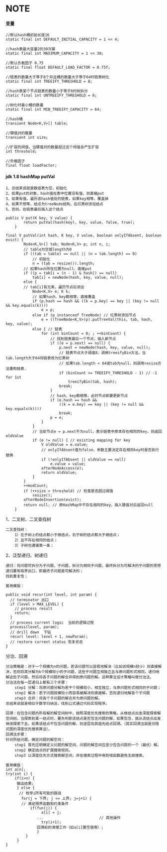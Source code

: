 # NOTE



#### 变量
```
//默认hash桶初始长度16
static final int DEFAULT_INITIAL_CAPACITY = 1 << 4; 

//hash表最大容量2的30次幂
static final int MAXIMUM_CAPACITY = 1 << 30;

//默认负载因子 0.75
static final float DEFAULT_LOAD_FACTOR = 0.75f;

//链表的数量大于等于8个并且桶的数量大于等于64时链表树化 
static final int TREEIFY_THRESHOLD = 8;

//hash表某个节点链表的数量小于等于6时树拆分
static final int UNTREEIFY_THRESHOLD = 6;

//树化时最小桶的数量
static final int MIN_TREEIFY_CAPACITY = 64;
```

```
//hash桶
transient Node<K,V>[] table;                         

//键值对的数量
transient int size;

//扩容的阀值，当键值对的数量超过这个阀值会产生扩容
int threshold;

//负载因子
final float loadFactor;
```
#### jdk 1.8 hashMap putVal
    1、总结来说就是数组表为空，初始化
    2、如果put的对象，hash值在表中位置没有值，则直接put
    3、如果有值，遍历该hash值处的链表，如果key相等，覆盖掉
    4、如果不想等，结点为treeNode结构，在红黑树添加结点
    5、否则，在链表最后插入这个结点
```
public V put(K key, V value) {
        return putVal(hash(key), key, value, false, true);
    }

final V putVal(int hash, K key, V value, boolean onlyIfAbsent, boolean evict) {
        Node<K,V>[] tab; Node<K,V> p; int n, i;
        // table为空或length为0
        if ((tab = table) == null || (n = tab.length) == 0) 
            // 初始化
            n = (tab = resize()).length;
        // 如果hash所在位置为null，直接put
        if ((p = tab[i = (n - 1) & hash]) == null) 
            tab[i] = newNode(hash, key, value, null);
        else { 
        // tab[i]有元素，遍历节点后添加
            Node<K,V> e; K k;
            // 如果hash、key都相等，直接覆盖
            if (p.hash == hash && ((k = p.key) == key || (key != null && key.equals(k))))
                e = p;
            else if (p instanceof TreeNode) // 红黑树添加节点
                e = ((TreeNode<K,V>)p).putTreeVal(this, tab, hash, key, value);
            else { // 链表
                for (int binCount = 0; ; ++binCount) {
                    // 找到链表最后一个节点，插入新节点
                    if ((e = p.next) == null) { 
                        p.next = newNode(hash, key, value, null);
                        // 链表节点大于阈值8，调用treeifyBin方法，当tab.length大于64将链表改为红黑树
                        // 如果tab.length < 64或tab为null，则调用resize方法重构链表.
                        if (binCount >= TREEIFY_THRESHOLD - 1) // -1 for 1st
                            treeifyBin(tab, hash);
                        break;
                    }
                    // hash、key都相等，此时节点即要更新节点
                    if (e.hash == hash &&
                        ((k = e.key) == key || (key != null && key.equals(k))))
                        break;
                    p = e;
                }
            }
            // 当前节点e = p.next不为null，表示链表中原本存在相同的key，则返回oldValue
            if (e != null) { // existing mapping for key
                V oldValue = e.value;
                // onlyIfAbsent值为false，参数主要决定存在相同key时是否执行替换
                if (!onlyIfAbsent || oldValue == null)
                    e.value = value;
                afterNodeAccess(e);
                return oldValue;
            }
        }
        ++modCount;
        if (++size > threshold) // 检查是否超过阈值
            resize();
        afterNodeInsertion(evict);
        return null; // 原HashMap中不存在相同的key，插入键值对后返回null
    }
```


1、二叉树、二叉查找树

	二叉查找树：
		1）左子树上的结点都小于根结点，右子树的结点都大于根结点；
		2）且不存在相同的结点；
		3）子树也遵循第一条；

2、泛型递归、树递归

	递归：将问题可拆分为子问题，子问题，拆分为相同子问题，最终拆分为可解决的子问题的思想
	递归要有临界出口，即最终子问题是可解决的；
	找到重复性；
```	
套用模版：

public void recur(int level, int param) { 
  // terminator 出口
  if (level > MAX_LEVEL) { 
    // process result 
    return; 
  } 
  // process current logic  当前的逻辑过程
  process(level, param); 
  // drill down  下钻
  recur( level: level + 1, newParam); 
  // restore current status 恢复状态
}
```
分治、回溯

	分治策略是：对于一个规模为n的问题，若该问题可以容易地解决（比如说规模n较小）则直接解决，否则将其分解为k个规模较小的子问题，这些子问题互相独立且与原问题形式相同，递归地解这些子问题，然后将各子问题的解合并得到原问题的解。这种算法设计策略叫做分治法。
	分治法在每一层递归上都有三个步骤：
	    step1 分解：将原问题分解为若干个规模较小，相互独立，与原问题形式相同的子问题；
	    step2 解决：若子问题规模较小而容易被解决则直接解，否则递归地解各个子问题
	    step3 合并：将各个子问题的解合并为原问题的解。
    总结来说就是相似于数学归纳法，找到公式通过代码实现程序。

	回溯：在包含问题的所有解的解空间树中，按照深度优先搜索的策略，从根结点出发深度探索解空间树。当探索到某一结点时，要先判断该结点是否包含问题的解，如果包含，就从该结点出发继续探索下去，如果该结点不包含问题的解，则逐层向其祖先结点回溯。（其实回溯法就是对隐式图的深度优先搜索算法）。
	回溯法步骤：
	针对所给问题，确定问题的解空间：
		step1 首先应明确定义问题的解空间，问题的解空间应至少包含问题的一个（最优）解。
		step2 确定结点的扩展搜索规则。
		step3 以深度优先方式搜索解空间，并在搜索过程中用剪枝函数避免无效搜索。
	
```
套用模版：
int a[n];
try(int i) {
    if(i>n) {
     输出结果;
     } else {
      // 枚举i所有可能的路径
       for(j = 下界; j <= 上界; j=j+1) {
       // 满足限界函数和约束条件
           if(fun(j)) {
                a[i] = j;
              ...                         // 其他操作
                try(i+1);
              回溯前的清理工作（如a[i]置空值等）;
              }
         }
     }
}
```